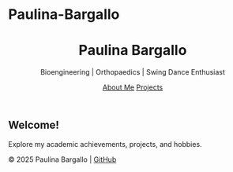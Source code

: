 # Paulina-Bargallo

<!DOCTYPE html>
<html lang="en">
<head>
    <meta charset="UTF-8">
    <meta name="viewport" content="width=device-width, initial-scale=1.0">
    <title>Paulina Bargallo - Academic Profile</title>
    <link rel="stylesheet" href="style.css">
</head>
<body>
    <header>
        <h1>Paulina Bargallo</h1>
        <p>Bioengineering | Orthopaedics | Swing Dance Enthusiast</p>
        <nav>
            <a href="about.html">About Me</a>
            <a href="projects.html">Projects</a>
        </nav>
    </header>
    <main>
        <section>
            <h2>Welcome!</h2>
            <p>Explore my academic achievements, projects, and hobbies.</p>
        </section>
    </main>
    <footer>
        <p>&copy; 2025 Paulina Bargallo | <a href="https://github.com/bpaulina25/Paulina-Bargallo">GitHub</a></p>
    </footer>
</body>
</html>

